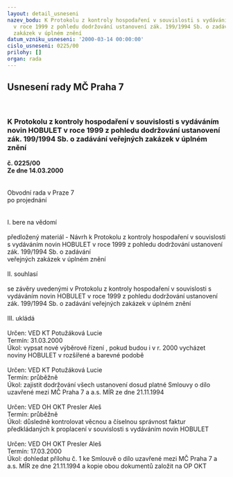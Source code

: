 ```yaml
---
layout: detail_usneseni
nazev_bodu: K Protokolu z kontroly hospodaření v souvislosti s vydáváním novin HOBULET
  v roce 1999 z pohledu dodržování ustanovení zák. 199/1994 Sb. o zadávání veřejných
  zakázek v úplném znění
datum_vzniku_usneseni: '2000-03-14 00:00:00'
cislo_usneseni: 0225/00
prilohy: []
organ: rada
---
```

<div id="ucUsn_pList" class="usn">
	<span><h2>Usnesení rady MČ Praha 7 </h2>
<br></span><div class="standBody">
<span><h3>K Protokolu z kontroly hospodaření v souvislosti s vydáváním novin HOBULET v roce 1999 z pohledu dodržování ustanovení zák. 199/1994 Sb. o zadávání veřejných zakázek v úplném znění</h3></span><div class="center">
		<strong>č. 0225/00</strong><br>
	</div>
<div class="center">
		<strong>Ze dne 14.03.2000</strong><br><br>
	</div>
<br>Obvodní rada v Praze 7<br>po projednání<br><br><br>I.	bere na vědomí<br><br> předložený materiál  -  Návrh k Protokolu  z  kontroly  hospodaření  v souvislosti s vydáváním novin HOBULET v  roce 1999  z  pohledu  dodržování  ustanovení  zák.  199/1994  Sb.   o  zadávání <br> veřejných zakázek v úplném znění<br><br>II.	souhlasí <br><br>se závěry uvedenými v Protokolu   z  kontroly  hospodaření  v souvislosti s vydáváním novin HOBULET v  roce 1999  z  pohledu  dodržování  ustanovení  zák.  199/1994  Sb.   o  zadávání  veřejných zakázek v úplném znění<br><br>III.	ukládá <br><br> Určen:	     	VED KT Potužáková Lucie<br>Termín: 31.03.2000<br>Úkol:	vypsat nové výběrové řízení , pokud budou i v r. 2000 vycházet noviny HOBULET v rozšířené a barevné podobě<br> <br> Určen:	     	VED KT Potužáková Lucie<br>Termín: průběžně<br>Úkol:	zajistit dodržování všech ustanovení dosud platné Smlouvy o dílo uzavřené mezi MČ Praha 7 a a.s. MÍR ze dne 21.11.1994<br> <br> Určen:	     	VED OH OKT Presler Aleš<br>Termín: průběžně<br>Úkol:	důsledně kontrolovat věcnou a číselnou správnost faktur předkládaných k proplacení v souvislosti s vydáváním novin HOBULET<br> <br> Určen:	     	VED OH OKT Presler Aleš<br>Termín: 17.03.2000<br>Úkol:	dohledat přílohu č. 1 ke Smlouvě o dílo uzavřené mezi MČ Praha 7 a a.s. MÍR ze dne 21.11.1994 a kopie obou dokumentů založit na OP OKT<br>
</div>
</div>